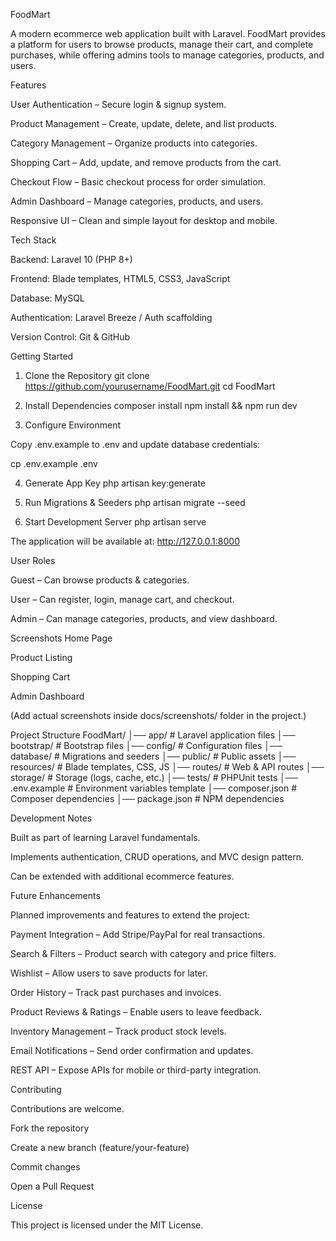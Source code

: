 FoodMart

A modern ecommerce web application built with Laravel. FoodMart provides a platform for users to browse products, manage their cart, and complete purchases, while offering admins tools to manage categories, products, and users.

Features

User Authentication – Secure login & signup system.

Product Management – Create, update, delete, and list products.

Category Management – Organize products into categories.

Shopping Cart – Add, update, and remove products from the cart.

Checkout Flow – Basic checkout process for order simulation.

Admin Dashboard – Manage categories, products, and users.

Responsive UI – Clean and simple layout for desktop and mobile.

Tech Stack

Backend: Laravel 10 (PHP 8+)

Frontend: Blade templates, HTML5, CSS3, JavaScript

Database: MySQL

Authentication: Laravel Breeze / Auth scaffolding

Version Control: Git & GitHub

Getting Started
1. Clone the Repository
git clone https://github.com/yourusername/FoodMart.git
cd FoodMart

2. Install Dependencies
composer install
npm install && npm run dev

3. Configure Environment

Copy .env.example to .env and update database credentials:

cp .env.example .env

4. Generate App Key
php artisan key:generate

5. Run Migrations & Seeders
php artisan migrate --seed

6. Start Development Server
php artisan serve


The application will be available at:
http://127.0.0.1:8000

User Roles

Guest – Can browse products & categories.

User – Can register, login, manage cart, and checkout.

Admin – Can manage categories, products, and view dashboard.

Screenshots
Home Page

Product Listing

Shopping Cart

Admin Dashboard

(Add actual screenshots inside docs/screenshots/ folder in the project.)

Project Structure
FoodMart/
│── app/                # Laravel application files
│── bootstrap/          # Bootstrap files
│── config/             # Configuration files
│── database/           # Migrations and seeders
│── public/             # Public assets
│── resources/          # Blade templates, CSS, JS
│── routes/             # Web & API routes
│── storage/            # Storage (logs, cache, etc.)
│── tests/              # PHPUnit tests
│── .env.example        # Environment variables template
│── composer.json       # Composer dependencies
│── package.json        # NPM dependencies

Development Notes

Built as part of learning Laravel fundamentals.

Implements authentication, CRUD operations, and MVC design pattern.

Can be extended with additional ecommerce features.

Future Enhancements

Planned improvements and features to extend the project:

Payment Integration – Add Stripe/PayPal for real transactions.

Search & Filters – Product search with category and price filters.

Wishlist – Allow users to save products for later.

Order History – Track past purchases and invoices.

Product Reviews & Ratings – Enable users to leave feedback.

Inventory Management – Track product stock levels.

Email Notifications – Send order confirmation and updates.

REST API – Expose APIs for mobile or third-party integration.

Contributing

Contributions are welcome.

Fork the repository

Create a new branch (feature/your-feature)

Commit changes

Open a Pull Request

License

This project is licensed under the MIT License.